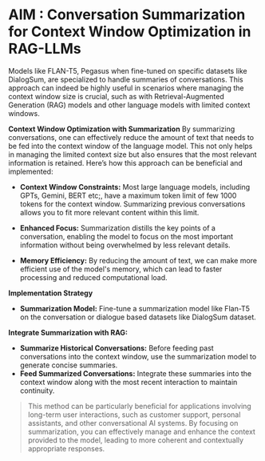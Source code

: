 # AIM : Conversation Summarization for Context Window Optimization in RAG-LLMs
Models like FLAN-T5, Pegasus when fine-tuned on specific datasets like DialogSum, are specialized to handle summaries of conversations. This approach can indeed be highly useful in scenarios where managing the context window size is crucial, such as with Retrieval-Augmented Generation (RAG) models and other language models with limited context windows.

**Context Window Optimization with Summarization**
By summarizing conversations, one can effectively reduce the amount of text that needs to be fed into the context window of the language model. This not only helps in managing the limited context size but also ensures that the most relevant information is retained. Here’s how this approach can be beneficial and implemented:

- **Context Window Constraints:** Most large language models, including GPTs, Gemini, BERT etc;, have a maximum token limit of few 1000 tokens for the context window. Summarizing previous conversations allows you to fit more relevant content within this limit.

- **Enhanced Focus:** Summarization distills the key points of a conversation, enabling the model to focus on the most important information without being overwhelmed by less relevant details.

- **Memory Efficiency:** By reducing the amount of text, we can make more efficient use of the model's memory, which can lead to faster processing and reduced computational load.

**Implementation Strategy**
- **Summarization Model:** Fine-tune a summarization model like Flan-T5 on the conversation or dialogue based datasets like DialogSum dataset.

**Integrate Summarization with RAG:**
- **Summarize Historical Conversations:** Before feeding past conversations into the context window, use the summarization model to generate concise summaries.
- **Feed Summarized Conversations:** Integrate these summaries into the context window along with the most recent interaction to maintain continuity.

> This method can be particularly beneficial for applications involving long-term user interactions, such as customer support, personal assistants, and other conversational AI systems. By focusing on summarization, you can effectively manage and enhance the context provided to the model, leading to more coherent and contextually appropriate responses.
